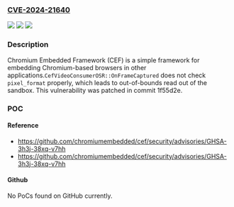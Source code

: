 ### [CVE-2024-21640](https://cve.mitre.org/cgi-bin/cvename.cgi?name=CVE-2024-21640)
![](https://img.shields.io/static/v1?label=Product&message=cef&color=blue)
![](https://img.shields.io/static/v1?label=Version&message=%3D%20%3C%20commit%201f55d2e%20&color=brighgreen)
![](https://img.shields.io/static/v1?label=Vulnerability&message=CWE-125%3A%20Out-of-bounds%20Read&color=brighgreen)

### Description

Chromium Embedded Framework (CEF) is a simple framework for embedding Chromium-based browsers in other applications.`CefVideoConsumerOSR::OnFrameCaptured` does not check `pixel_format` properly, which leads to out-of-bounds read out of the sandbox. This vulnerability was patched in commit 1f55d2e.

### POC

#### Reference
- https://github.com/chromiumembedded/cef/security/advisories/GHSA-3h3j-38xq-v7hh
- https://github.com/chromiumembedded/cef/security/advisories/GHSA-3h3j-38xq-v7hh

#### Github
No PoCs found on GitHub currently.

